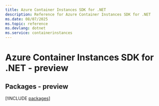 ```yaml
---
title: Azure Container Instances SDK for .NET
description: Reference for Azure Container Instances SDK for .NET
ms.date: 08/07/2025
ms.topic: reference
ms.devlang: dotnet
ms.service: containerinstances
---
```

# Azure Container Instances SDK for .NET - preview
## Packages - preview
[!INCLUDE [packages](container-instances-index.md)]